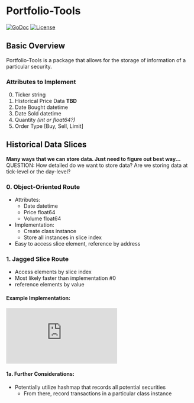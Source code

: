 # Portfolio-Tools
[![GoDoc](https://godoc.org/github.com/jakeschurch/portfolio-tools?status.svg)](https://godoc.org/github.com/jakeschurch/portfolio-tools)
[![License](https://img.shields.io/badge/license-MIT-blue.svg)](https://opensource.org/licenses/MIT)

## Basic Overview
Portfolio-Tools is a package that allows for the storage of information of a particular security.

### Attributes to Implement
0. Ticker string
1. Historical Price Data **TBD**
2. Date Bought datetime
3. Date Sold datetime
4. Quantity *(int or float64?)*
5. Order Type [Buy, Sell, Limit]

## Historical Data Slices

**Many ways that we can store data. Just need to figure out best way...**
QUESTION: How detailed do we want to store data? Are we storing data at tick-level or the day-level?

### 0. Object-Oriented Route
- Attributes:
    - Date datetime
    - Price float64
    - Volume float64
- Implementation:
    - Create class instance
    - Store all instances in slice index
- Easy to access slice element, reference by address


### 1.  Jagged Slice Route
- Access elements by slice index
- Most likely faster than implementation #0
- reference elements by value
#### Example Implementation:
![](https://latex.codecogs.com/png.latex?%5Cinline%20%5Cbegin%7Bbmatrix%7D%20%5Cbegin%7Bbmatrix%7D%20Datetime_0%2C%20Price_0%2C%20Volume_0%2C%20%5Cend%7Bbmatrix%7D%2C%20%5C%5C%20%5Cbegin%7Bbmatrix%7D%20Datetime_1%2C%20Price_1%2C%20Volume_1%2C%20%5Cend%7Bbmatrix%7D%2C%20%5C%5C%20%5Cvdots%20%5C%5C%20%5Cbegin%7Bbmatrix%7D%20Datetime_n%2C%20Price_n%2C%20Volume_n%2C%20%5Cend%7Bbmatrix%7D%2C%20%5Cend%7Bbmatrix%7D)
#### 1a. Further Considerations:
 - Potentially utilize hashmap that records all potential securities
     - From there, record transactions in a particular class instance
